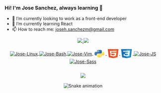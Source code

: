 ### Hi! I'm Jose Sanchez, always learning 👋

- 🔭 I’m currently looking to work as a front-end developer
- 🌱 I’m currently learning React
- 📫 How to reach me: joseh.sanchezm@gmail.com

<div align="center">
  <a href="https://github.com/jhsanchezm">
  <img height="180em" src="https://github-readme-stats.vercel.app/api?username=jhsanchezm&show_icons=true&theme=dracula&include_all_commits=true&count_private=true"/>
  <img height="180em" src="https://github-readme-stats.vercel.app/api/top-langs/?username=jhsanchezm&layout=compact&langs_count=7&theme=dracula"/>
</div>
<div style="display: inline_block" align="center"><br>
  <img align="center" alt="Jose-Linux" height="30" width="40" src="https://cdn.jsdelivr.net/gh/devicons/devicon/icons/linux/linux-original.svg">
  <img align="center" alt="Jose-Bash" height="30" width="40" src="https://cdn.jsdelivr.net/gh/devicons/devicon/icons/bash/bash-original.svg">
  <img align="center" alt="Jose-Vim" height="30" width="40" src="https://cdn.jsdelivr.net/gh/devicons/devicon/icons/vim/vim-original.svg">
  <img align="center" alt="Jose-Python" height="30" width="40" src="https://raw.githubusercontent.com/devicons/devicon/master/icons/python/python-original.svg">
  <img align="center" alt="Jose-HTML" height="30" width="40" src="https://raw.githubusercontent.com/devicons/devicon/master/icons/html5/html5-original.svg">
  <img align="center" alt="Jose-CSS" height="30" width="40" src="https://raw.githubusercontent.com/devicons/devicon/master/icons/css3/css3-original.svg">
  <img align="center" alt="Jose-JS" height="30" width="40" src="https://cdn.jsdelivr.net/gh/devicons/devicon/icons/javascript/javascript-original.svg">
  <img align="center" alt="Jose-Sass" height="30" width="40" src="https://cdn.jsdelivr.net/gh/devicons/devicon/icons/sass/sass-original.svg">
</div>
  
  ##
  
  <div align="center">  
  <a href = "mailto:joseh.sanchezm@gmail.com"><img src="https://img.shields.io/badge/-Gmail-%23333?style=for-the-badge&logo=gmail&logoColor=white" target="_blank"></a>
 
  ![Snake animation](https://github.com/jhsanchezm/jhsanchezm/blob/output/github-contribution-grid-snake.svg)
 
</div>
